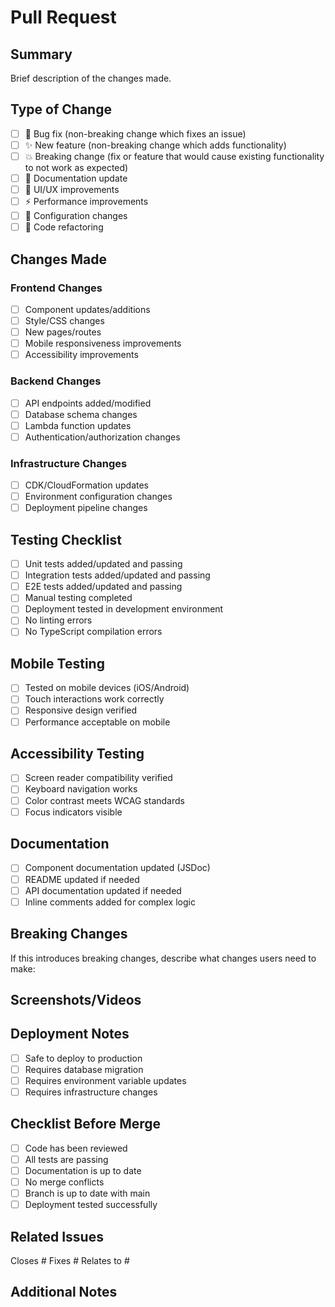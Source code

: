 # Pull Request

## Summary
Brief description of the changes made.

## Type of Change
<!-- Mark with an `x` all the types that apply -->
- [ ] 🐛 Bug fix (non-breaking change which fixes an issue)
- [ ] ✨ New feature (non-breaking change which adds functionality)
- [ ] 💥 Breaking change (fix or feature that would cause existing functionality to not work as expected)
- [ ] 📝 Documentation update
- [ ] 🎨 UI/UX improvements
- [ ] ⚡ Performance improvements
- [ ] 🔧 Configuration changes
- [ ] 🧹 Code refactoring

## Changes Made
### Frontend Changes
- [ ] Component updates/additions
- [ ] Style/CSS changes  
- [ ] New pages/routes
- [ ] Mobile responsiveness improvements
- [ ] Accessibility improvements

### Backend Changes
- [ ] API endpoints added/modified
- [ ] Database schema changes
- [ ] Lambda function updates
- [ ] Authentication/authorization changes

### Infrastructure Changes
- [ ] CDK/CloudFormation updates
- [ ] Environment configuration changes
- [ ] Deployment pipeline changes

## Testing Checklist
- [ ] Unit tests added/updated and passing
- [ ] Integration tests added/updated and passing
- [ ] E2E tests added/updated and passing
- [ ] Manual testing completed
- [ ] Deployment tested in development environment
- [ ] No linting errors
- [ ] No TypeScript compilation errors

## Mobile Testing
- [ ] Tested on mobile devices (iOS/Android)
- [ ] Touch interactions work correctly
- [ ] Responsive design verified
- [ ] Performance acceptable on mobile

## Accessibility Testing
- [ ] Screen reader compatibility verified
- [ ] Keyboard navigation works
- [ ] Color contrast meets WCAG standards
- [ ] Focus indicators visible

## Documentation
- [ ] Component documentation updated (JSDoc)
- [ ] README updated if needed
- [ ] API documentation updated if needed
- [ ] Inline comments added for complex logic

## Breaking Changes
If this introduces breaking changes, describe what changes users need to make:

## Screenshots/Videos
<!-- Include screenshots or screen recordings showing the changes -->

## Deployment Notes
- [ ] Safe to deploy to production
- [ ] Requires database migration
- [ ] Requires environment variable updates
- [ ] Requires infrastructure changes

## Checklist Before Merge
- [ ] Code has been reviewed
- [ ] All tests are passing
- [ ] Documentation is up to date
- [ ] No merge conflicts
- [ ] Branch is up to date with main
- [ ] Deployment tested successfully

## Related Issues
<!-- Link to any related issues -->
Closes #<!-- issue number -->
Fixes #<!-- issue number -->
Relates to #<!-- issue number -->

## Additional Notes
<!-- Any additional information that would be helpful for reviewers -->
